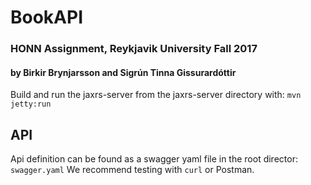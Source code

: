 # BookAPI
### HONN Assignment, Reykjavik University Fall 2017
#### by Birkir Brynjarsson and Sigrún Tinna Gissurardóttir

Build and run the jaxrs-server from the jaxrs-server directory with:
`mvn jetty:run`

## API
Api definition can be found as a swagger yaml file in the root director: `swagger.yaml`
We recommend testing with `curl` or Postman.